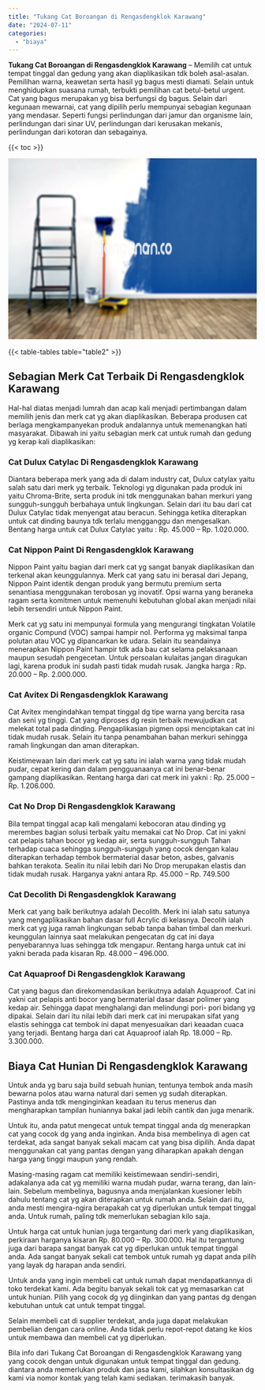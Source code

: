 ```yaml
---
title: "Tukang Cat Boroangan di Rengasdengklok Karawang"
date: "2024-07-11"
categories: 
  - "biaya"
---
```


**Tukang Cat Boroangan di Rengasdengklok Karawang** – Memilih cat untuk tempat tinggal dan gedung yang akan diaplikasikan tdk boleh asal-asalan. Pemilihan warna, keawetan serta hasil yg bagus mesti diamati. Selain untuk menghidupkan suasana rumah, terbukti pemilihan cat betul-betul urgent. Cat yang bagus merupakan yg bisa berfungsi dg bagus. Selain dari kegunaan mewarnai, cat yang dipilih perlu mempunyai sebagian kegunaan yang mendasar. Seperti fungsi perlindungan dari jamur dan organisme lain, perlindungan dari sinar UV, perlindungan dari kerusakan mekanis, perlindungan dari kotoran dan sebagainya.

{{< toc >}}

![Tukang Cat Boroangan di Rengasdengklok Karawang](/images/jasa-cat-murah11.png)

{{< table-tables table="table2" >}}

## Sebagian Merk Cat Terbaik Di Rengasdengklok Karawang

Hal-hal diatas menjadi lumrah dan acap kali menjadi pertimbangan dalam memilih jenis dan merk cat yg akan diaplikasikan. Beberapa produsen cat berlaga mengkampanyekan produk andalannya untuk memenangkan hati masyarakat. Dibawah ini yaitu sebagian merk cat untuk rumah dan gedung yg kerap kali diaplikasikan:

### Cat Dulux Catylac Di Rengasdengklok Karawang

Diantara beberapa merk yang ada di dalam industry cat, Dulux catylax yaitu salah satu dari merk yg terbaik. Teknologi yg digunakan pada produk ini yaitu Chroma-Brite, serta produk ini tdk menggunakan bahan merkuri yang sungguh-sungguh berbahaya untuk lingkungan. Selain dari itu bau dari cat Dulux Catylac tidak menyengat atau beracun. Sehingga ketika diterapkan untuk cat dinding baunya tdk terlalu mengganggu dan mengesalkan. Bentang harga untuk cat Dulux Catylac yaitu : Rp. 45.000 – Rp. 1.020.000.

### Cat Nippon Paint Di Rengasdengklok Karawang

Nippon Paint yaitu bagian dari merk cat yg sangat banyak diaplikasikan dan terkenal akan keunggulannya. Merk cat yang satu ini berasal dari Jepang, Nippon Paint identik dengan produk yang bermutu premium serta senantiasa menggunakan terobosan yg inovatif. Opsi warna yang beraneka ragam serta komitmen untuk memenuhi kebutuhan global akan menjadi nilai lebih tersendiri untuk Nippon Paint.

Merk cat yg satu ini mempunyai formula yang mengurangi tingkatan Volatile organic Compund (VOC) sampai hampir nol. Performa yg maksimal tanpa polutan atau VOC yg dipancarkan ke udara. Selain itu seandainya menerapkan Nippon Paint hampir tdk ada bau cat selama pelaksanaan maupun sesudah pengecetan. Untuk persoalan kulaitas jangan diragukan lagi, karena produk ini sudah pasti tidak mudah rusak. Jangka harga : Rp. 20.000 – Rp. 2.000.000.

### Cat Avitex Di Rengasdengklok Karawang

Cat Avitex mengindahkan tempat tinggal dg tipe warna yang bercita rasa dan seni yg tinggi. Cat yang diproses dg resin terbaik mewujudkan cat melekat total pada dinding. Pengaplikasian pigmen opsi menciptakan cat ini tidak mudah rusak. Selain itu tanpa penambahan bahan merkuri sehingga ramah lingkungan dan aman diterapkan.

Keistimewaan lain dari merk cat yg satu ini ialah warna yang tidak mudah pudar, cepat kering dan dalam pengguanaanya cat ini benar-benar gampang diaplikasikan. Rentang harga dari cat merk ini yakni : Rp. 25.000 – Rp. 1.206.000.

### Cat No Drop Di Rengasdengklok Karawang

Bila tempat tinggal acap kali mengalami kebocoran atau dinding yg merembes bagian solusi terbaik yaitu memakai cat No Drop. Cat ini yakni cat pelapis tahan bocor yg kedap air, serta sungguh-sungguh Tahan terhadap cuaca sehingga sungguh-sungguh yang cocok dengan kalau diterapkan terhadap tembok bermaterial dasar beton, asbes, galvanis bahkan terakota. Sealin itu nilai lebih dari No Drop merupakan elastis dan tidak mudah rusak. Harganya yakni antara Rp. 45.000 – Rp. 749.500

### Cat Decolith Di Rengasdengklok Karawang

Merk cat yang baik berikutnya adalah Decolith. Merk ini ialah satu satunya yang mengaplikasikan bahan dasar full Acrylic di kelasnya. Decolih ialah merk cat yg juga ramah lingkungan sebab tanpa bahan timbal dan merkuri. keunggulan lainnya saat melakukan pengecatan dg cat ini daya penyebarannya luas sehingga tdk mengapur. Rentang harga untuk cat ini yakni berada pada kisaran Rp. 48.000 – 496.000.

### Cat Aquaproof Di Rengasdengklok Karawang

Cat yang bagus dan direkomendasikan berikutnya adalah Aquaproof. Cat ini yakni cat pelapis anti bocor yang bermaterial dasar dasar polimer yang kedap air. Sehingga dapat menghalangi dan melindungi pori- pori bidang yg dipakai. Selain dari itu nilai lebih dari merk cat ini merupakan sifat yang elastis sehingga cat tembok ini dapat menyesuaikan dari keaadan cuaca yang terjadi. Bentang harga dari cat Aquaproof ialah Rp. 18.000 – Rp. 3.300.000.

## Biaya Cat Hunian Di Rengasdengklok Karawang

Untuk anda yg baru saja build sebuah hunian, tentunya tembok anda masih bewarna polos atau warna natural dari semen yg sudah diterapkan. Pastinya anda tdk menginginkan keadaan itu terus menerus dan mengharapkan tampilan huniannya bakal jadi lebih cantik dan juga menarik.

Untuk itu, anda patut mengecat untuk tempat tinggal anda dg menerapkan cat yang cocok dg yang anda inginkan. Anda bisa membelinya di agen cat terdekat, ada sangat banyak sekali macam cat yang bisa dipilih. Anda dapat menggunakan cat yang pantas dengan yang diharapkan apakah dengan harga yang tinggi maupun yang rendah.

Masing-masing ragam cat memiliki keistimewaan sendiri-sendiri, adakalanya ada cat yg memiliki warna mudah pudar, warna terang, dan lain-lain. Sebelum membelinya, bagusnya anda menjalankan kuesioner lebih dahulu tentang cat yg akan diterapkan untuk rumah anda. Selain dari itu, anda mesti mengira-ngira berapakah cat yg diperlukan untuk tempat tinggal anda. Untuk rumah, paling tdk memerlukan sebagian kilo saja.

Untuk harga cat untuk hunian juga tergantung dari merk yang diaplikasikan, perkiraan harganya kisaran Rp. 80.000 – Rp. 300.000. Hal itu tergantung juga dari barapa sangat banyak cat yg diperlukan untuk tempat tinggal anda. Ada sangat banyak sekali cat tembok untuk rumah yg dapat anda pilih yang layak dg harapan anda sendiri.

Untuk anda yang ingin membeli cat untuk rumah dapat mendapatkannya di toko terdekat kami. Ada begitu banyak sekali tok cat yg memasarkan cat untuk hunian. Pilih yang cocok dg yg diinginkan dan yang pantas dg dengan kebutuhan untuk cat untuk tempat tinggal.

Selain membeli cat di supplier terdekat, anda juga dapat melakukan pembelian dengan cara online. Anda tidak perlu repot-repot datang ke kios untuk membawa dan membeli cat yg diperlukan.

Bila info dari Tukang Cat Boroangan di Rengasdengklok Karawang yang yang cocok dengan untuk digunakan untuk tempat tinggal dan gedung. diantara anda memerlukan produk dan jasa kami, silahkan konsultasikan dg kami via nomor kontak yang telah kami sediakan. terimakasih banyak.
